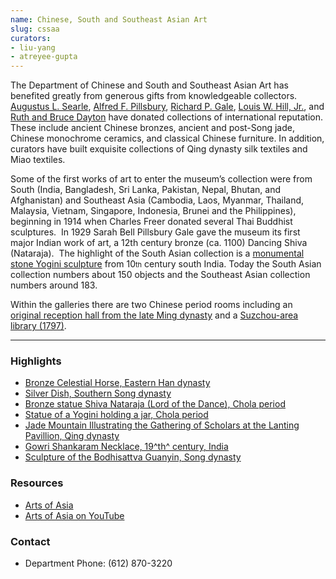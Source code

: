 ```yaml
---
name: Chinese, South and Southeast Asian Art
slug: cssaa
curators:
- liu-yang
- atreyee-gupta
---
```


The Department of Chinese and South and Southeast Asian Art has benefited greatly from generous gifts from knowledgeable collectors. [Augustus L. Searle](http://collections.artsmia.org/search/creditline:%22Augustus%20L.%20Searle%22), [Alfred F. Pillsbury](http://collections.artsmia.org/search/creditline:%22Alfred%20F.%20Pillsbury%22), [Richard P. Gale](http://collections.artsmia.org/search/creditline:%22Richard%20P.%20Gale%22), [Louis W. Hill, Jr.](http://collections.artsmia.org/search/creditline:%22Louis%20W.%20Hill,%20Jr.%22), and [Ruth and Bruce Dayton](http://collections.artsmia.org/search/creditline:%22Ruth%20and%20Bruce%20Dayton%22) have donated collections of international reputation. These include ancient Chinese bronzes, ancient and post-Song jade, Chinese monochrome ceramics, and classical Chinese furniture. In addition, curators have built exquisite collections of Qing dynasty silk textiles and Miao textiles.

Some of the first works of art to enter the museum’s collection were from South (India, Bangladesh, Sri Lanka, Pakistan, Nepal, Bhutan, and Afghanistan) and Southeast Asia (Cambodia, Laos, Myanmar, Thailand, Malaysia, Vietnam, Singapore, Indonesia, Brunei and the Philippines), beginning in 1914 when Charles Freer donated several Thai Buddhist sculptures.  In 1929 Sarah Bell Pillsbury Gale gave the museum its first major Indian work of art, a 12th century bronze (ca. 1100) Dancing Shiva (Nataraja).  The highlight of the South Asian collection is a [monumental stone Yogini sculpture](http://collections.artsmia.org/art/1380) from 10<span style="font-size: 11px;">th</span> century south India. Today the South Asian collection numbers about 150 objects and the Southeast Asian collection numbers around 183.

Within the galleries there are two Chinese period rooms including an [original reception hall from the late Ming dynasty](http://collections.artsmia.org/art/9413) and a [Suzchou-area library (1797)](http://collections.artsmia.org/art/12134).

---

### Highlights

* [Bronze Celestial Horse, Eastern Han dynasty](https://collections.artsmia.org/index.php?page=detail&id=60728)
* [Silver Dish, Southern Song dynasty](https://collections.artsmia.org/index.php?page=detail&id=114429)
* [Bronze statue Shiva Nataraja (Lord of the Dance), Chola period](https://collections.artsmia.org/index.php?page=detail&id=376)
* [Statue of a Yogini holding a jar, Chola period](https://collections.artsmia.org/index.php?page=detail&id=1380)
* [Jade Mountain Illustrating the Gathering of Scholars at the Lanting Pavillion, Qing dynasty](https://collections.artsmia.org/index.php?page=detail&id=4324)
* [Gowri Shankaram Necklace, 19^th^ century, India](https://collections.artsmia.org/index.php?page=detail&id=4379)
* [Sculpture of the Bodhisattva Guanyin, Song dynasty](https://collections.artsmia.org/index.php?page=detail&id=5788)

### Resources

* [Arts of Asia](http://www.artsmia.org/art-of-asia)
* [Arts of Asia on YouTube](http://www.youtube.com/watch?v=z3L23_wCt8s&feature=PlayList&p=427D204B4E7C73BC&index=0&playnext=1)

### Contact
* Department Phone: (612) 870-3220
